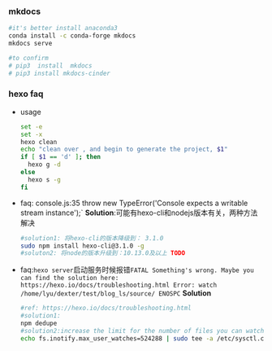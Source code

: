 ### mkdocs
```sh
#it's better install anaconda3
conda install -c conda-forge mkdocs
mkdocs serve

#to confirm
# pip3  install  mkdocs
# pip3 install mkdocs-cinder
```

### hexo faq
- usage
  ```sh
  set -e
  set -x
  hexo clean
  echo "clean over , and begin to generate the project, $1"
  if [ $1 == 'd' ]; then
    hexo g -d
  else
    hexo s -g
  fi
  ```
- faq: console.js:35 throw new TypeError('Console expects a writable stream instance');`
    **Solution**:可能有hexo-cli和nodejs版本有关，两种方法解决
    ```sh
    #solution1: 将hexo-cli的版本降级到： 3.1.0
    sudo npm install hexo-cli@3.1.0 -g
    #soluton2: 将node的版本升级到：10.13.0及以上 TODO
    ``` 
- faq:`hexo server`启动服务时候报错`FATAL Something's wrong. Maybe you can find the solution here: https://hexo.io/docs/troubleshooting.html
Error: watch /home/lyu/dexter/test/blog_ls/source/ ENOSPC`
   **Solution**
   ```sh
   #ref: https://hexo.io/docs/troubleshooting.html
   #solution1:
   npm dedupe
   #solution2:increase the limit for the number of files you can watch by using the command
   echo fs.inotify.max_user_watches=524288 | sudo tee -a /etc/sysctl.conf && sudo sysctl -p
   ```